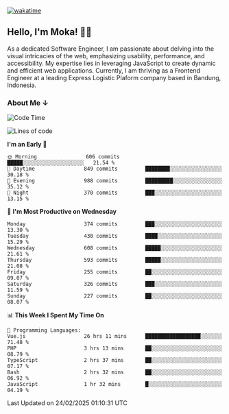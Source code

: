 [![wakatime](https://wakatime.com/badge/user/af9abd23-dba3-4dbe-973c-b045a9417a55.svg?style=social)](https://wakatime.com/@af9abd23-dba3-4dbe-973c-b045a9417a55)
## Hello, I'm Moka! 👋🏼


As a dedicated Software Engineer, I am passionate about delving into the visual intricacies of the web, emphasizing usability, performance, and accessibility. My expertise lies in leveraging JavaScript to create dynamic and efficient web applications. Currently, I am thriving as a Frontend Engineer at a leading Express Logistic Plaform company based in Bandung, Indonesia.

### About Me ↓

<!--START_SECTION:waka-->
![Code Time](http://img.shields.io/badge/Code%20Time-11%2C720%20hrs%2042%20mins-blue)

![Lines of code](https://img.shields.io/badge/From%20Hello%20World%20I%27ve%20Written-4.2%20million%20lines%20of%20code-blue)

**I'm an Early 🐤** 

```text
🌞 Morning                606 commits         █████░░░░░░░░░░░░░░░░░░░░   21.54 % 
🌆 Daytime                849 commits         ████████░░░░░░░░░░░░░░░░░   30.18 % 
🌃 Evening                988 commits         █████████░░░░░░░░░░░░░░░░   35.12 % 
🌙 Night                  370 commits         ███░░░░░░░░░░░░░░░░░░░░░░   13.15 % 
```
📅 **I'm Most Productive on Wednesday** 

```text
Monday                   374 commits         ███░░░░░░░░░░░░░░░░░░░░░░   13.30 % 
Tuesday                  430 commits         ████░░░░░░░░░░░░░░░░░░░░░   15.29 % 
Wednesday                608 commits         █████░░░░░░░░░░░░░░░░░░░░   21.61 % 
Thursday                 593 commits         █████░░░░░░░░░░░░░░░░░░░░   21.08 % 
Friday                   255 commits         ██░░░░░░░░░░░░░░░░░░░░░░░   09.07 % 
Saturday                 326 commits         ███░░░░░░░░░░░░░░░░░░░░░░   11.59 % 
Sunday                   227 commits         ██░░░░░░░░░░░░░░░░░░░░░░░   08.07 % 
```


📊 **This Week I Spent My Time On** 

```text
💬 Programming Languages: 
Vue.js                   26 hrs 11 mins      ██████████████████░░░░░░░   71.48 % 
PHP                      3 hrs 13 mins       ██░░░░░░░░░░░░░░░░░░░░░░░   08.79 % 
TypeScript               2 hrs 37 mins       ██░░░░░░░░░░░░░░░░░░░░░░░   07.17 % 
Bash                     2 hrs 32 mins       ██░░░░░░░░░░░░░░░░░░░░░░░   06.92 % 
JavaScript               1 hr 32 mins        █░░░░░░░░░░░░░░░░░░░░░░░░   04.19 % 
```


 Last Updated on 24/02/2025 01:10:31 UTC
<!--END_SECTION:waka-->
